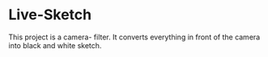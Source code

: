 # Live-Sketch
This project is a camera- filter. It converts everything in front of the camera into black and white sketch.
